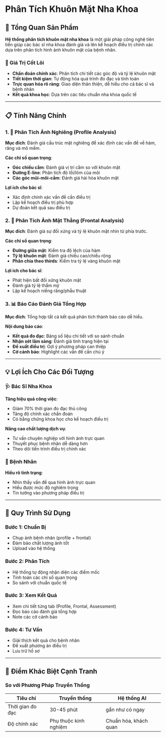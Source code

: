 ﻿#  Phân Tích Khuôn Mặt Nha Khoa

## 🎯 Tổng Quan Sản Phẩm

**Hệ thống phân tích khuôn mặt nha khoa** là một giải pháp công nghệ tiên tiến giúp các bác sĩ nha khoa đánh giá và lên kế hoạch điều trị chính xác dựa trên phân tích hình ảnh khuôn mặt của bệnh nhân.

### 🌟 Giá Trị Cốt Lõi
- **Chẩn đoán chính xác**: Phân tích chi tiết các góc độ và tỷ lệ khuôn mặt
- **Tiết kiệm thời gian**: Tự động hóa quá trình đo đạc và tính toán
- **Trực quan hóa rõ ràng**: Giao diện thân thiện, dễ hiểu cho cả bác sĩ và bệnh nhân
- **Kết quả khoa học**: Dựa trên các tiêu chuẩn nha khoa quốc tế

---

## 📋 Tính Năng Chính

### 1. 📸 Phân Tích Ảnh Nghiêng (Profile Analysis)
**Mục đích**: Đánh giá cấu trúc mặt nghiêng để xác định các vấn đề về hàm, răng và mô mềm.

**Các chỉ số quan trọng**:
- **Góc chiếu cằm**: Đánh giá vị trí cằm so với khuôn mặt
- **Đường E-line**: Phân tích độ lồi/lõm của môi
- **Các góc mũi-môi-cằm**: Đánh giá hài hòa khuôn mặt

**Lợi ích cho bác sĩ**:
- Xác định chính xác vấn đề cần điều trị
- Lập kế hoạch điều trị phù hợp
- Dự đoán kết quả sau điều trị

### 2. 👤 Phân Tích Ảnh Mặt Thẳng (Frontal Analysis)
**Mục đích**: Đánh giá sự đối xứng và tỷ lệ khuôn mặt nhìn từ phía trước.

**Các chỉ số quan trọng**:
- **Đường giữa mặt**: Kiểm tra độ lệch của hàm
- **Tỷ lệ khuôn mặt**: Đánh giá chiều cao/chiều rộng
- **Phân chia theo thirds**: Kiểm tra tỷ lệ vàng khuôn mặt

**Lợi ích cho bác sĩ**:
- Phát hiện bất đối xứng khuôn mặt
- Đánh giá tỷ lệ thẩm mỹ
- Lập kế hoạch niềng răng/phẫu thuật

### 3. 📊 Báo Cáo Đánh Giá Tổng Hợp
**Mục đích**: Tổng hợp tất cả kết quả phân tích thành báo cáo dễ hiểu.

**Nội dung báo cáo**:
- **Kết quả đo đạc**: Bảng số liệu chi tiết với so sánh chuẩn
- **Nhận xét lâm sàng**: Đánh giá tình trạng hiện tại
- **Đề xuất điều trị**: Gợi ý phương pháp can thiệp
- **Cờ cảnh báo**: Highlight các vấn đề cần chú ý


---

## 💡 Lợi Ích Cho Các Đối Tượng

### 🩺 Bác Sĩ Nha Khoa
**Tăng hiệu quả công việc**:
- Giảm 70% thời gian đo đạc thủ công
- Tăng độ chính xác chẩn đoán
- Có bằng chứng khoa học cho kế hoạch điều trị

**Nâng cao chất lượng dịch vụ**:
- Tư vấn chuyên nghiệp với hình ảnh trực quan
- Thuyết phục bệnh nhân dễ dàng hơn
- Theo dõi tiến trình điều trị chính xác

### 👥 Bệnh Nhân
**Hiểu rõ tình trạng**:
- Nhìn thấy vấn đề qua hình ảnh trực quan
- Hiểu được mức độ nghiêm trọng
- Tin tưởng vào phương pháp điều trị

---

## 🔧 Quy Trình Sử Dụng

### Bước 1: Chuẩn Bị
- Chụp ảnh bệnh nhân (profile + frontal)
- Đảm bảo chất lượng ảnh tốt
- Upload vào hệ thống

### Bước 2: Phân Tích
- Hệ thống tự động nhận diện các điểm mốc
- Tính toán các chỉ số quan trọng
- So sánh với chuẩn quốc tế

### Bước 3: Xem Kết Quả
- Xem chi tiết từng tab (Profile, Frontal, Assessment)
- Đọc báo cáo đánh giá tổng hợp
- Note các cờ cảnh báo

### Bước 4: Tư Vấn
- Giải thích kết quả cho bệnh nhân
- Đề xuất phương án điều trị
- Lưu trữ hồ sơ

---

## 🎯 Điểm Khác Biệt Cạnh Tranh

### So với Phương Pháp Truyền Thống
| Tiêu chí | Truyền thống | Hệ thống AI|
|----------|--------------|------------------------|
| Thời gian đo đạc | 30-45 phút | gần như có ngay |
| Độ chính xác | Phụ thuộc kinh nghiệm | Chuẩn hóa, khách quan |




